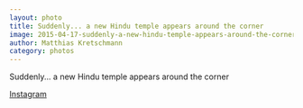 ```yaml
---
layout: photo
title: Suddenly... a new Hindu temple appears around the corner
image: 2015-04-17-suddenly-a-new-hindu-temple-appears-around-the-corner.jpg
author: Matthias Kretschmann
category: photos
---
```


Suddenly... a new Hindu temple appears around the corner

[Instagram](https://instagram.com/p/08ngIbtSvs/)